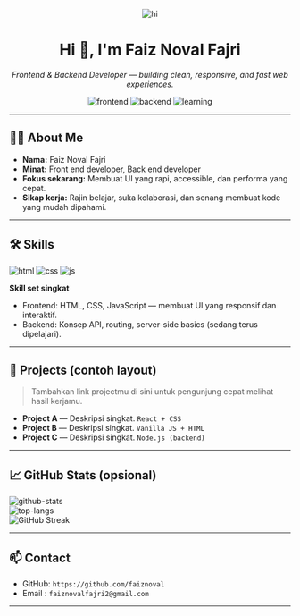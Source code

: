 <!-- =========================
     Andi's GitHub Profile
     Blue — Modern • Clean • Aesthetic
     ========================= -->

<p align="center">
  <img src="https://img.shields.io/badge/Hi%20there-👋-blue?style=for-the-badge&logo=github" alt="hi"/>
</p>

<h1 align="center">Hi 👋, I'm Faiz Noval Fajri </h1>
<p align="center">
  <em>Frontend & Backend Developer — building clean, responsive, and fast web experiences.</em>
</p>

<p align="center">
  <!-- Role badges (blue theme) -->
  <img src="https://img.shields.io/badge/Frontend-Developer-007acc?style=for-the-badge&logo=react&logoColor=white" alt="frontend"/>
  <img src="https://img.shields.io/badge/Backend-Developer-0057b7?style=for-the-badge&logo=node.js&logoColor=white" alt="backend"/>
  <img src="https://img.shields.io/badge/Currently-Learning-Fullstack-1E90FF?style=for-the-badge" alt="learning"/>
</p>

---

## 👨‍💻 About Me
- **Nama:** Faiz Noval Fajri 
- **Minat:** Front end developer, Back end developer  
- **Fokus sekarang:** Membuat UI yang rapi, accessible, dan performa yang cepat.  
- **Sikap kerja:** Rajin belajar, suka kolaborasi, dan senang membuat kode yang mudah dipahami.

---

## 🛠️ Skills
<p>
  <img src="https://img.shields.io/badge/HTML5-E34F26?style=for-the-badge&logo=html5&logoColor=white" alt="html"/>
  <img src="https://img.shields.io/badge/CSS3-1572B6?style=for-the-badge&logo=css3&logoColor=white" alt="css"/>
  <img src="https://img.shields.io/badge/JavaScript-F7DF1E?style=for-the-badge&logo=javascript&logoColor=black" alt="js"/>
</p>

**Skill set singkat**
- Frontend: HTML, CSS, JavaScript — membuat UI yang responsif dan interaktif.  
- Backend: Konsep API, routing, server-side basics (sedang terus dipelajari).  

---

## 🔭 Projects (contoh layout)
> Tambahkan link projectmu di sini untuk pengunjung cepat melihat hasil kerjamu.

- **Project A** — Deskripsi singkat. `React + CSS`  
- **Project B** — Deskripsi singkat. `Vanilla JS + HTML`  
- **Project C** — Deskripsi singkat. `Node.js (backend)`

---

## 📈 GitHub Stats (opsional)

<p align="left">
  <img src="https://github-readme-stats.vercel.app/api?username=faiznoval&show_icons=true&theme=react" alt="github-stats" />
  <br/>
  <img src="https://github-readme-stats.vercel.app/api/top-langs/?username=faiznoval&layout=compact&theme=react" alt="top-langs" />
   <br/>
<img src="https://streak-stats.demolab.com?user=YOUR_GITHUB_USERNAME&theme=blueberry&hide_border=true" alt="GitHub Streak" />
</p>

---

## 📫 Contact
- GitHub: `https://github.com/faiznoval`
- Email : `faiznovalfajri2@gmail.com`

---
